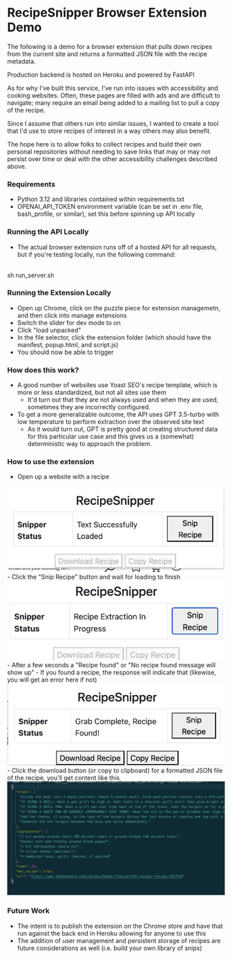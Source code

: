 # RecipeSnipper Browser Extension Demo
The following is a demo for a browser extension that pulls down recipes from the current site and returns a formatted JSON file with the recipe metadata. 

Production backend is hosted on Heroku and powered by FastAPI

As for why I've built this service, I've run into issues with accessibility and cooking websites. Often, these pages are filled with ads and are difficult to navigate; many require an email being added to a mailing list to pull a copy of the recipe. 

Since I assume that others run into similar issues, I wanted to create a tool that I'd use to store recipes of interest in a way others may also benefit.

The hope here is to allow folks to collect recipes and build their own personal repositories without needing to save links that may or may not persist over time or deal with the other accessibility challenges described above.

### Requirements
- Python 3.12 and libraries contained within requirements.txt
- OPENAI_API_TOKEN environment variable (can be set in .env file, bash_profile, or similar), set this before spinning up API locally

### Running the API Locally
- The actual browser extension runs off of a hosted API for all requests, but if you're testing locally, run the following command: 
<br>
sh run_server.sh

### Running the Extension Locally
- Open up Chrome, click on the puzzle piece for extension managemetn, and then click into manage extensions
- Switch the slider for dev mode to on
- Click "load unpacked"
- In the file selector, click the extension folder (which should have the manifest, popup.html, and script.js)
- You should now be able to trigger

### How does this work?
- A good number of websites use Yoast SEO's recipe template, which is more or less standardized, but not all sites use them
    - It'd turn out that they are not always used and when they are used, sometimes they are incorrectly configured.
- To get a more generalizable outcome, the API uses GPT 3.5-turbo with low temperature to perform extraction over the observed site text
    - As it would turn out, GPT is pretty good at creating structured data for this particular use case and this gives us a (somewhat) deterministic way to approach the problem.

### How to use the extension
- Open up a website with a recipe
<img src="screenshots/first_frame.png">
- Click the "Snip Recipe" button and wait for loading to finish
<img src="screenshots/loading.png">
- After a few seconds a "Recipe found" or "No recipe found message will show up"
    - If you found a recipe, the response will indicate that (likewise, you will get an error here if not)
    <img src="screenshots/success.png">
    - Click the download button (or copy to clipboard) for a formatted JSON file of the recipe, you'll get content like this
    <img src="screenshots/output.png">

### Future Work
- The intent is to publish the extension on the Chrome store and have that run against the back end in Heroku allowing for anyone to use this
- The addition of user management and persistent storage of recipes are future considerations as well (i.e. build your own library of snips)